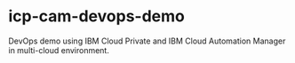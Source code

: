 # icp-cam-devops-demo
DevOps demo using IBM Cloud Private and IBM Cloud Automation Manager  in multi-cloud environment.
